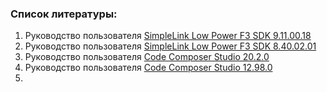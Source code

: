 ### Список литературы:
1. Руководство пользователя [SimpleLink Low Power F3 SDK 9.11.00.18](https://software-dl.ti.com/simplelink/esd/simplelink_lowpower_f3_sdk/9.11.00.18/exports/docs/zigbee/html/zboss-guide/index-cc23xx.html)
2. Руководство пользователя [SimpleLink Low Power F3 SDK 8.40.02.01](https://software-dl.ti.com/simplelink/esd/simplelink_lowpower_f3_sdk/8.40.02.01/exports/docs/zigbee/html/zboss-guide/index-cc23xx.html)
3. Руководство пользователя [Code Composer Studio 20.2.0 ](https://software-dl.ti.com/ccs/esd/documents/users_guide/index_getting-started.html)
4. Руководство пользователя [Code Composer Studio 12.98.0 ](https://software-dl.ti.com/ccs/esd/documents/users_guide_12.8.0/ccs_getting-started.html)
5. 
